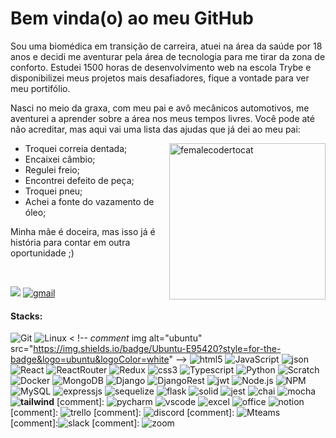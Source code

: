 # Bem vinda(o) ao meu GitHub

Sou uma biomédica em transição de carreira, atuei na área da saúde por 18 anos e decidi me aventurar pela área de tecnologia para me tirar da zona de conforto.
Estudei 1500 horas de desenvolvimento web na escola Trybe e disponibilizei meus projetos mais desafiadores, fique a vontade para ver meu portifólio.

Nasci no meio da graxa, com meu pai e avô mecânicos automotivos, me aventurei a aprender sobre a área nos meus tempos livres.
Você pode até não acreditar, mas aqui vai uma lista das ajudas que já dei ao meu pai:

<img alt="femalecodertocat" src="https://github.com/amandazanata/AmandaZanata/assets/96751880/b37c2fa0-9e2a-4ba0-b306-cd03000a0905"  align="right"  width="250" />

* Troquei correia dentada;
* Encaixei câmbio;
* Regulei freio;
* Encontrei defeito de peça;
* Troquei pneu;
* Achei a fonte do vazamento de óleo;

Minha mãe é doceira, mas isso já é história para contar em outra oportunidade ;)

<br />

[![](https://img.shields.io/badge/LinkedIn-0077B5?style=for-the-badge&logo=linkedin&logoColor=white)](https://www.linkedin.com/in/amandazanata)
[<img alt="gmail" src="https://img.shields.io/badge/Gmail-D14836?style=for-the-badge&logo=gmail&logoColor=white" />](mailto:amandazanata46@gmail.com)

#### Stacks:
![Git](https://img.shields.io/badge/Git-F05032?style=for-the-badge&logo=git&logoColor=white)
![Linux](https://img.shields.io/badge/Linux-FCC624?style=for-the-badge&logo=linux&logoColor=black)
< !-- *comment* img alt="ubuntu" src="https://img.shields.io/badge/Ubuntu-E95420?style=for-the-badge&logo=ubuntu&logoColor=white" -->
<img alt="html5" src="https://img.shields.io/badge/HTML5-E34F26?style=for-the-badge&logo=html5&logoColor=white">
![JavaScript](https://img.shields.io/badge/JavaScript-F7DF1E?style=for-the-badge&logo=javascript&logoColor=black)
<img alt="json" src="https://img.shields.io/badge/json-5E5C5C?style=for-the-badge&logo=json&logoColor=white">
![React](https://img.shields.io/badge/React-61DAFB?style=for-the-badge&logo=react&logoColor=black)
<img alt="ReactRouter" src="https://img.shields.io/badge/React_Router-CA4245?style=for-the-badge&logo=react-router&logoColor=white">
<img alt="Redux" src="https://img.shields.io/badge/Redux-593D88?style=for-the-badge&logo=redux&logoColor=white">
<img alt="css3" src="https://img.shields.io/badge/CSS3-1572B6?style=for-the-badge&logo=css3&logoColor=white">
![Typescript](https://img.shields.io/badge/TypeScript-007ACC?style=for-the-badge&logo=typescript&logoColor=white)
<img alt="Python" src="https://img.shields.io/badge/Python-14354C?style=for-the-badge&logo=python&logoColor=white">
<img alt="Scratch" src="https://img.shields.io/badge/Scratch-4D97FF?style=for-the-badge&logo=Scratch&logoColor=white">
![Docker](https://img.shields.io/badge/Docker-2496ED?style=for-the-badge&logo=docker&logoColor=white)
<img alt="MongoDB" src="https://img.shields.io/badge/MongoDB-4EA94B?style=for-the-badge&logo=mongodb&logoColor=white">
<img alt="Django" src="https://img.shields.io/badge/Django-092E20?style=for-the-badge&logo=django&logoColor=white">
<img alt="DjangoRest" src="https://img.shields.io/badge/django%20rest-ff1709?style=for-the-badge&logo=django&logoColor=white">
<img alt="jwt" src="https://img.shields.io/badge/JWT-000000?style=for-the-badge&logo=JSON%20web%20tokens&logoColor=white">
<img alt="Node.js" src="https://img.shields.io/badge/Node.js-339933?style=for-the-badge&amp;logo=nodedotjs&amp;logoColor=white">
<img alt="NPM" src="https://img.shields.io/badge/NPM-%23000000.svg?style=for-the-badge&logo=npm&logoColor=white">
<img alt="MySQL" src="https://img.shields.io/badge/MySQL-00000F?style=for-the-badge&amp;logo=mysql&amp;logoColor=white">
<img alt="expressjs" src="https://img.shields.io/badge/express.js-%23404d59.svg?style=for-the-badge&logo=express&logoColor=%2361DAFB">
<img alt="sequelize" src="https://img.shields.io/badge/Sequelize-52B0E7?style=for-the-badge&logo=Sequelize&logoColor=white">
<img alt="flask" src="https://img.shields.io/badge/Flask-000000?style=for-the-badge&logo=flask&logoColor=white">
<img alt="solid" src="https://img.shields.io/badge/Solid%20JS-2C4F7C?style=for-the-badge&logo=solid&logoColor=white">
<img alt="jest" src="https://img.shields.io/badge/-jest-%23C21325?style=for-the-badge&logo=jest&logoColor=white">
<img alt="chai" src="https://img.shields.io/badge/chai-A30701?style=for-the-badge&logo=chai&logoColor=white">
<img alt="mocha" src="https://img.shields.io/badge/Mocha-8D6748?style=for-the-badge&logo=Mocha&logoColor=white">
**<img alt="tailwind" src="https://img.shields.io/badge/Tailwind_CSS-38B2AC?style=for-the-badge&logo=tailwind-css&logoColor=white">**
[comment]: <img alt="pycharm" src="https://img.shields.io/badge/PyCharm-000000.svg?&style=for-the-badge&logo=PyCharm&logoColor=white">
<img alt="vscode" src="https://img.shields.io/badge/VSCode-0078D4?style=for-the-badge&logo=visual%20studio%20code&logoColor=white">
<img alt="excel" src="https://img.shields.io/badge/Microsoft_Excel-217346?style=for-the-badge&logo=microsoft-excel&logoColor=white">
<img alt="office" src="https://img.shields.io/badge/Microsoft_Office-D83B01?style=for-the-badge&logo=microsoft-office&logoColor=white">
<img alt="notion" src="https://img.shields.io/badge/Notion-000000?style=for-the-badge&logo=notion&logoColor=white">
[comment]: <img alt="trello" src="https://img.shields.io/badge/Trello-0052CC?style=for-the-badge&logo=trello&logoColor=white">
[comment]: <img alt="discord" src="https://img.shields.io/badge/Discord-5865F2?style=for-the-badge&logo=discord&logoColor=white">
[comment]: <img alt="Mteams" src="https://img.shields.io/badge/Microsoft_Teams-6264A7?style=for-the-badge&logo=microsoft-teams&logoColor=white">
[comment]:<img alt="slack" src="https://img.shields.io/badge/Slack-4A154B?style=for-the-badge&logo=slack&logoColor=white">
[comment]: <img alt="zoom" src="https://img.shields.io/badge/Zoom-2D8CFF?style=for-the-badge&logo=zoom&logoColor=white">
